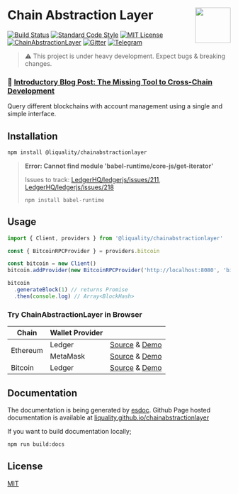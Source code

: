 # Chain Abstraction Layer <img align="right" src="https://raw.githubusercontent.com/liquality/chainabstractionlayer/master/liquality-logo.png" height="80px" />


[![Build Status](https://travis-ci.com/liquality/chainabstractionlayer.svg?branch=master)](https://travis-ci.com/liquality/chainabstractionlayer)
[![Standard Code Style](https://img.shields.io/badge/codestyle-standard-brightgreen.svg)](https://github.com/standard/standard)
[![MIT License](https://img.shields.io/badge/license-MIT-brightgreen.svg)](./LICENSE.md)
[![ChainAbstractionLayer](https://img.shields.io/npm/dt/@liquality/chainabstractionlayer.svg)](https://npmjs.com/package/@liquality/chainabstractionlayer)
[![Gitter](https://img.shields.io/gitter/room/liquality/Lobby.svg)](https://gitter.im/liquality/Lobby?source=orgpage)
[![Telegram](https://img.shields.io/badge/chat-on%20telegram-blue.svg)](https://t.me/Liquality)

> :warning: This project is under heavy development. Expect bugs & breaking changes.

### :pencil: [Introductory Blog Post: The Missing Tool to Cross-Chain Development](https://medium.com/liquality/the-missing-tool-to-cross-chain-development-2ebfe898efa1)

Query different blockchains with account management using a single and simple interface.

## Installation

```bash
npm install @liquality/chainabstractionlayer
```

> **Error: Cannot find module 'babel-runtime/core-js/get-iterator'**
>
> Issues to track: [LedgerHQ/ledgerjs/issues/211](https://github.com/LedgerHQ/ledgerjs/issues/211), [LedgerHQ/ledgerjs/issues/218](https://github.com/LedgerHQ/ledgerjs/issues/218)
>
> `npm install babel-runtime`


## Usage

```javascript
import { Client, providers } from '@liquality/chainabstractionlayer'

const { BitcoinRPCProvider } = providers.bitcoin

const bitcoin = new Client()
bitcoin.addProvider(new BitcoinRPCProvider('http://localhost:8080', 'bitcoin', 'local321'))

bitcoin
  .generateBlock(1) // returns Promise
  .then(console.log) // Array<BlockHash>
```

### Try ChainAbstractionLayer in Browser

<table>
  <thead>
    <tr>
      <th>Chain</th>
      <th>Wallet Provider</th>
      <th></th>
    </tr>
  </thead>
  <tbody>
    <tr>
      <td rowspan=2>Ethereum</td>
      <td>Ledger</td>
      <td>
        <a href="./examples/browser/ethereum/ledger.html">Source</a>
        &amp;
        <a href="https://liquality.github.io/chainabstractionlayer/examples/browser/ethereum/ledger.html">Demo</a>
      </td>
    </tr>
    <tr>
      <td>MetaMask</td>
      <td>
        <a href="./examples/browser/ethereum/metamask.html">Source</a>
        &amp;
        <a href="https://liquality.github.io/chainabstractionlayer/examples/browser/ethereum/metamask.html">Demo</a>
      </td>
    </tr>
    <tr>
      <td>Bitcoin</td>
      <td>Ledger</td>
      <td>
        <a href="./examples/browser/bitcoin/ledger.html">Source</a>
        &amp;
        <a href="https://liquality.github.io/chainabstractionlayer/examples/browser/bitcoin/ledger.html">Demo</a>
      </td>
    </tr>
  </tbody>
</table>


## Documentation

The documentation is being generated by [esdoc](https://www.npmjs.com/package/esdoc). Github Page hosted documentation is available at [liquality.github.io/chainabstractionlayer](https://liquality.github.io/chainabstractionlayer/)

If you want to build documentation locally;

```bash
npm run build:docs
```


## License

[MIT](./LICENSE.md)
